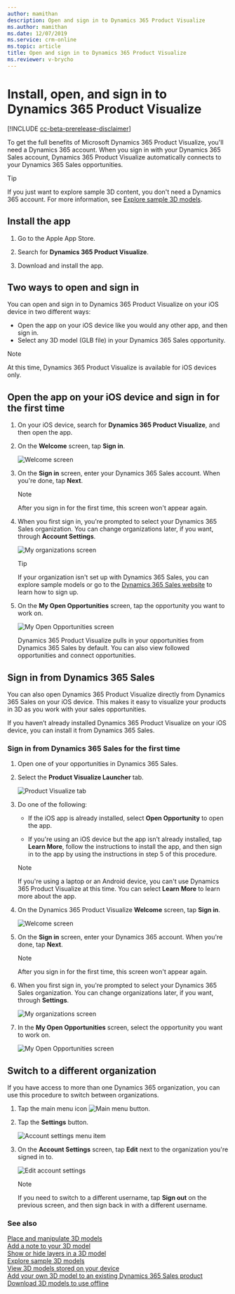 ```yaml
---
author: mamithan
description: Open and sign in to Dynamics 365 Product Visualize
ms.author: mamithan
ms.date: 12/07/2019
ms.service: crm-online
ms.topic: article
title: Open and sign in to Dynamics 365 Product Visualize
ms.reviewer: v-brycho
---
```


# Install, open, and sign in to Dynamics 365 Product Visualize

[!INCLUDE [cc-beta-prerelease-disclaimer](../includes/cc-beta-prerelease-disclaimer.md)]

To get the full benefits of Microsoft Dynamics 365 Product Visualize, you'll need a Dynamics 365 account. When you sign in with your Dynamics 365 Sales account, Dynamics 365 Product Visualize automatically connects to your Dynamics 365 Sales opportunities.

> [!TIP]
> If you just want to explore sample 3D content, you don't need a Dynamics 365 account. For more information, see [Explore sample 3D models](explore-samples.md).
 
## Install the app

1.	Go to the Apple App Store.

2.	Search for **Dynamics 365 Product Visualize**.

3.	Download and install the app.

## Two ways to open and sign in

You can open and sign in to Dynamics 365 Product Visualize on your iOS device in two different ways:

- Open the app on your iOS device like you would any other app, and then sign in.
- Select any 3D model (GLB file) in your Dynamics 365 Sales opportunity.

> [!NOTE]
> At this time, Dynamics 365 Product Visualize is available for iOS devices only.

## Open the app on your iOS device and sign in for the first time

1.	On your iOS device, search for **Dynamics 365 Product Visualize**, and then open the app.

2.	On the **Welcome** screen, tap **Sign in**.

    ![Welcome screen](media/welcome.PNG "Welcome screen")
 
3.	On the **Sign in** screen, enter your Dynamics 365 Sales account. When you're done, tap **Next**.  
 
    > [!NOTE]
    > After you sign in for the first time, this screen won't appear again.

4.	When you first sign in, you're prompted to select your Dynamics 365 Sales organization. You can change organizations later, if you want, through **Account Settings**.  

    ![My organizations screen](media/my-organizations.PNG "My organizations screen") 
 
    > [!TIP]
    > If your organization isn't set up with Dynamics 365 Sales, you can explore sample models or go to the [Dynamics 365 Sales website](https://trials.dynamics.com/Dynamics365/Signup/sales) to learn how to sign up.  

5.	On the **My Open Opportunities** screen, tap the opportunity you want to work on.  

    ![My Open Opportunities screen](media/my-open-opportunities.PNG "My Open Opportunities screen")
 
    Dynamics 365 Product Visualize pulls in your opportunities from Dynamics 365 Sales by default. You can also view followed opportunities and connect opportunities.
    
## Sign in from Dynamics 365 Sales

You can also open Dynamics 365 Product Visualize directly from Dynamics 365 Sales on your iOS device. This makes it easy to visualize your products in 3D as you work with your sales opportunities.

If you haven’t already installed Dynamics 365 Product Visualize on your iOS device, you can install it from Dynamics 365 Sales.

### Sign in from Dynamics 365 Sales for the first time

1.	Open one of your opportunities in Dynamics 365 Sales.

2.	Select the **Product Visualize Launcher** tab.

    ![Product Visualize tab](media/dynamics-entrypoint.png "Product Visualize tab")

3.	Do one of the following:

    - If the iOS app is already installed, select **Open Opportunity** to open the app.
    
    - If you're using an iOS device but the app isn't already installed, tap **Learn More**, follow the instructions to install the app, and then sign in to the app by using the instructions in step 5 of this procedure.

    > [!NOTE]
    > If you're using a laptop or an Android device, you can't use Dynamics 365 Product Visualize at this time. You can select **Learn More** to learn more about the app.
 
5.	On the Dynamics 365 Product Visualize **Welcome** screen, tap **Sign in**.

    ![Welcome screen](media/welcome.PNG "Welcome screen")
 
6.	On the **Sign in** screen, enter your Dynamics 365 account. When you're done, tap **Next**.
 
    > [!NOTE]
    > After you sign in for the first time, this screen won't appear again.
    
7.	When you first sign in, you're prompted to select your Dynamics 365 Sales organization. You can change organizations later, if you want, through **Settings**.

    ![My organizations screen](media/my-organizations.PNG "My organizations screen") 
 
8.	In the **My Open Opportunities** screen, select the opportunity you want to work on.

    ![My Open Opportunities screen](media/my-open-opportunities.PNG "My Open Opportunities screen")
 
## Switch to a different organization

If you have access to more than one Dynamics 365 organization, you can use this procedure to switch between organizations.

1.	Tap the main menu icon ![Main menu button](media/hamburger-icon.png "Main menu button").

2.	Tap the **Settings** button.

    ![Account settings menu item](media/edit-account-settings.png "Account settings menu item")
  
3.	On the **Account Settings** screen, tap **Edit** next to the organization you're signed in to.

    ![Edit account settings](media/account-settings.PNG "Edit account settings")
 
    > [!NOTE]
    > If you need to switch to a different username, tap **Sign out** on the previous screen, and then sign back in with a different username.
    
### See also

[Place and manipulate 3D models](manipulate-models.md)<br>
[Add a note to your 3D model](add-note.md)<br>
[Show or hide layers in a 3D model](layers.md)<br>
[Explore sample 3D models](explore-samples.md)<br>
[View 3D models stored on your device](browse-models.md)<br>
[Add your own 3D model to an existing Dynamics 365 Sales product](add-model.md)<br>
[Download 3D models to use offline](download-models.md)
